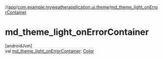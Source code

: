//[app](../../index.md)/[com.example.myweatherapplication.ui.theme](index.md)/[md_theme_light_onErrorContainer](md_theme_light_on-error-container.md)

# md_theme_light_onErrorContainer

[androidJvm]\
val [md_theme_light_onErrorContainer](md_theme_light_on-error-container.md): [Color](https://developer.android.com/reference/kotlin/androidx/compose/ui/graphics/Color.html)
